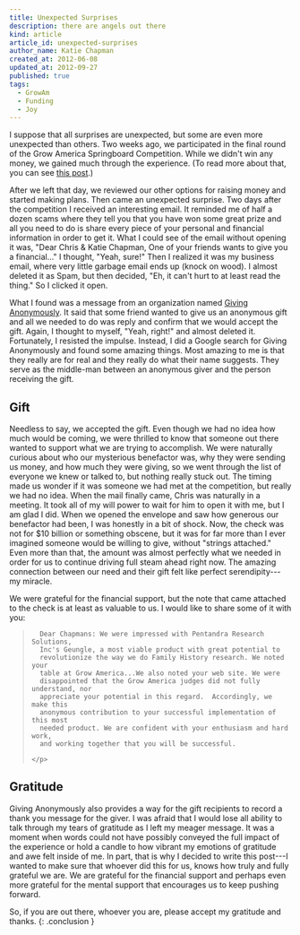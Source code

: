 ```yaml
---
title: Unexpected Surprises
description: there are angels out there
kind: article
article_id: unexpected-surprises
author_name: Katie Chapman
created_at: 2012-06-08
updated_at: 2012-09-27
published: true
tags:
  - GrowAm
  - Funding
  - Joy
---
```


I suppose that all surprises are unexpected, but some are even more unexpected
than others. Two weeks ago, we participated in the final round of the
Grow America Springboard Competition. While we didn't win any money, we gained
much through the experience. (To read more about that, you can see [this
post](/blog/ill-take-door-number).)

After we left that day, we reviewed our other options for raising money and
started making plans. Then came an unexpected surprise. Two days after the
competition I received an interesting email. It reminded me of half a dozen
scams where they tell you that you have won some great prize and all you need
to do is share every piece of your personal and financial information in order
to get it.  What I could see of the email without opening it was, "Dear Chris &
Katie Chapman, One of your friends wants to give you a financial..."  I thought,
"Yeah, sure!"  Then I realized it was my business email, where very little
garbage email ends up (knock on wood). I almost deleted it as Spam, but then
decided, "Eh, it can't hurt to at least read the thing." So I clicked it open.

<!--MORE-->

What I found was a message from an organization named [Giving Anonymously](http://givinganon.org/).
It said that some friend wanted to give us an anonymous gift and all we needed
to do was reply and confirm that we would accept the gift. Again, I thought to
myself, "Yeah, right!" and almost deleted it. Fortunately, I resisted the
impulse. Instead, I did a Google search for Giving Anonymously and found some
amazing things. Most amazing to me is that they really are for real and they
really do what their name suggests. They serve as the middle-man between an
anonymous giver and the person receiving the gift.

## Gift

Needless to say, we accepted the gift. Even though we had no idea how much
would be coming, we were thrilled to know that someone out there wanted to
support what we are trying to accomplish. We were naturally curious about who
our mysterious benefactor was, why they were sending us money, and how much
they were giving, so we went through the list of everyone we knew or talked to,
but nothing really stuck out. The timing made us wonder if it was someone we
had met at the competition, but really we had no idea. When the mail finally
came, Chris was naturally in a meeting. It took all of my will power to wait
for him to open it with me, but I am glad I did. When we opened the envelope
  and saw how generous our benefactor had been, I was honestly in a bit of
  shock.  Now, the check was not for $10 billion or something obscene, but it
  was for far more than I ever imagined someone would be willing to give,
  without "strings attached." Even more than that, the amount was almost
  perfectly what we needed in order for us to continue driving full steam ahead
  right now. The amazing connection between our need and their gift felt like
  perfect serendipity---my miracle.

We were grateful for the financial support, but the note that came attached to
the check is at least as valuable to us. I would like to share some of it with
you:

<div class="bq grab">
  <blockquote>
    <p>

      Dear Chapmans: We were impressed with Pentandra Research Solutions,
      Inc's Geungle, a most viable product with great potential to
      revolutionize the way we do Family History research. We noted your
      table at Grow America...We also noted your web site. We were
      disappointed that the Grow America judges did not fully understand, nor
      appreciate your potential in this regard.  Accordingly, we make this
      anonymous contribution to your successful implementation of this most
      needed product. We are confident with your enthusiasm and hard work,
      and working together that you will be successful.

    </p>
  </blockquote>
</div>

## Gratitude

Giving Anonymously also provides a way for the gift recipients to record a
thank you message for the giver. I was afraid that I would lose all ability to
talk through my tears of gratitude as I left my meager message. It was a moment
when words could not have possibly conveyed the full impact of the experience
or hold a candle to how vibrant my emotions of gratitude and awe felt inside of
me. In part, that is why I decided to write this post---I wanted to make sure
that whoever did this for us, knows how truly and fully grateful we are. We are
grateful for the financial support and perhaps even more grateful for the
mental support that encourages us to keep pushing forward.

So, if you are out there, whoever you are, please accept my gratitude and
thanks.
{: .conclusion }
